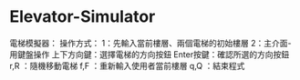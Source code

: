# Elevator-Simulator
電梯模擬器：
	操作方式：
		1：先輸入當前樓層、兩個電梯的初始樓層
		2：主介面-用鍵盤操作
			上下方向鍵：選擇電梯的方向按鈕
			Enter按鍵：確認所選的方向按鈕
			r,R		：隨機移動電梯
			f,F		：重新輸入使用者當前樓層
			q,Q		：結束程式
